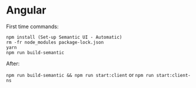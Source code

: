 # Angular

First time commands:

```
npm install (Set-up Semantic UI - Automatic)
rm -fr node_modules package-lock.json
yarn
npm run build-semantic
```

After:

`npm run build-semantic && npm run start:client`
or
`npm run start:client-ns`
